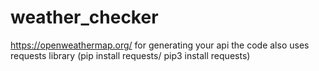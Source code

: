 # weather_checker
https://openweathermap.org/ for generating your api
the code also uses requests library (pip install requests/ pip3 install requests)
